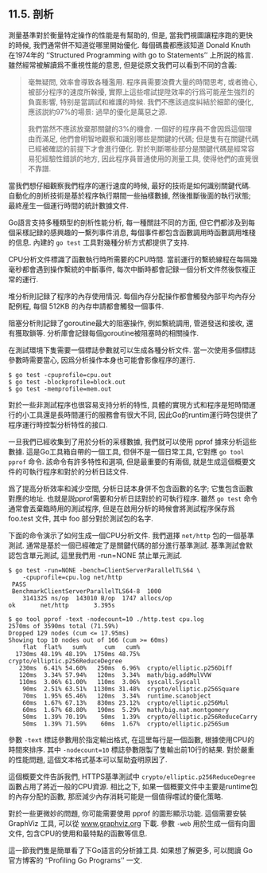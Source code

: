 ## 11.5. 剖析

測量基準對於衡量特定操作的性能是有幫助的, 但是, 當我們視圖讓程序跑的更快的時候, 我們通常併不知道從哪里開始優化. 每個碼農都應該知道 Donald Knuth 在1974年的 ‘‘Structured Programming with go to Statements’’ 上所説的格言. 雖然經常被解讀爲不重視性能的意思, 但是從原文我們可以看到不同的含義:

> 毫無疑問, 效率會導致各種濫用. 程序員需要浪費大量的時間思考, 或者擔心, 被部分程序的速度所榦擾, 實際上這些嚐試提陞效率的行爲可能産生強烈的負面影響, 特别是當調試和維護的時候. 我們不應該過度糾結於細節的優化, 應該説約97%的場景: 過早的優化是萬惡之源.
>
> 我們當然不應該放棄那關鍵的3%的機會. 一個好的程序員不會因爲這個理由而滿足, 他們會明智地觀察和識别哪些是關鍵的代碼; 但是隻有在關鍵代碼已經被確認的前提下才會進行優化. 對於判斷哪些部分是關鍵代碼是經常容易犯經驗性錯誤的地方, 因此程序員普通使用的測量工具, 使得他們的直覺很不靠譜.

當我們想仔細觀察我們程序的運行速度的時候, 最好的技術是如何識别關鍵代碼. 自動化的剖析技術是基於程序執行期間一些抽樣數據, 然後推斷後面的執行狀態; 最終産生一個運行時間的統計數據文件.

Go語言支持多種類型的剖析性能分析, 每一種關註不同的方面, 但它們都涉及到每個采樣記録的感興趣的一繫列事件消息, 每個事件都包含函數調用時函數調用堆棧的信息. 內建的 `go test` 工具對幾種分析方式都提供了支持.

CPU分析文件標識了函數執行時所需要的CPU時間. 當前運行的繫統線程在每隔幾毫秒都會遇到操作繫統的中斷事件, 每次中斷時都會記録一個分析文件然後恢複正常的運行.

堆分析則記録了程序的內存使用情況. 每個內存分配操作都會觸發內部平均內存分配例程, 每個 512KB 的內存申請都會觸發一個事件.

阻塞分析則記録了goroutine最大的阻塞操作, 例如繫統調用, 管道發送和接收, 還有獲取鎖等. 分析庫會記録每個goroutine被阻塞時的相關操作.

在測試環境下隻需要一個標誌參數就可以生成各種分析文件. 當一次使用多個標誌參數時需要當心, 因爲分析操作本身也可能會影像程序的運行.

```
$ go test -cpuprofile=cpu.out 
$ go test -blockprofile=block.out 
$ go test -memprofile=mem.out 
```

對於一些非測試程序也很容易支持分析的特性, 具體的實現方式和程序是短時間運行的小工具還是長時間運行的服務會有很大不同, 因此Go的runtim運行時包提供了程序運行時控製分析特性的接口.

一旦我們已經收集到了用於分析的采樣數據, 我們就可以使用 pprof 據來分析這些數據. 這是Go工具箱自帶的一個工具, 但併不是一個日常工具, 它對應 `go tool pprof` 命令. 該命令有許多特性和選項, 但是最重要的有兩個, 就是生成這個概要文件的可執行程序和對於的分析日誌文件.

爲了提高分析效率和減少空間, 分析日誌本身併不包含函數的名字; 它隻包含函數對應的地址. 也就是説pprof需要和分析日誌對於的可執行程序. 雖然 `go test` 命令通常會丟棄臨時用的測試程序, 但是在啟用分析的時候會將測試程序保存爲 foo.test 文件, 其中 foo 部分對於測試包的名字.

下面的命令演示了如何生成一個CPU分析文件. 我們選擇 `net/http` 包的一個基準測試. 通常是基於一個已經確定了是關鍵代碼的部分進行基準測試. 基準測試會默認包含單元測試, 這里我們用 -run=NONE 禁止單元測試.

```
$ go test -run=NONE -bench=ClientServerParallelTLS64 \
    -cpuprofile=cpu.log net/http
 PASS
 BenchmarkClientServerParallelTLS64-8  1000
    3141325 ns/op  143010 B/op  1747 allocs/op 
ok       net/http       3.395s

$ go tool pprof -text -nodecount=10 ./http.test cpu.log
2570ms of 3590ms total (71.59%)
Dropped 129 nodes (cum <= 17.95ms)
Showing top 10 nodes out of 166 (cum >= 60ms)
    flat  flat%   sum%     cum   cum%
  1730ms 48.19% 48.19%  1750ms 48.75%  crypto/elliptic.p256ReduceDegree
   230ms  6.41% 54.60%   250ms  6.96%  crypto/elliptic.p256Diff
   120ms  3.34% 57.94%   120ms  3.34%  math/big.addMulVVW
   110ms  3.06% 61.00%   110ms  3.06%  syscall.Syscall 
    90ms  2.51% 63.51%  1130ms 31.48%  crypto/elliptic.p256Square
    70ms  1.95% 65.46%   120ms  3.34%  runtime.scanobject
    60ms  1.67% 67.13%   830ms 23.12%  crypto/elliptic.p256Mul
    60ms  1.67% 68.80%   190ms  5.29%  math/big.nat.montgomery
    50ms  1.39% 70.19%    50ms  1.39%  crypto/elliptic.p256ReduceCarry
    50ms  1.39% 71.59%    60ms  1.67%  crypto/elliptic.p256Sum
```

參數 `-text` 標誌參數用於指定輸出格式, 在這里每行是一個函數, 根據使用CPU的時間來排序. 其中 `-nodecount=10` 標誌參數限製了隻輸出前10行的結果. 對於嚴重的性能問題, 這個文本格式基本可以幫助査明原因了.

這個概要文件告訴我們, HTTPS基準測試中 `crypto/elliptic.p256ReduceDegree` 函數占用了將近一般的CPU資源. 相比之下, 如果一個概要文件中主要是runtime包的內存分配的函數, 那麽減少內存消耗可能是一個值得嚐試的優化策略.

對於一些更微妙的問題, 你可能需要使用 pprof 的圖形顯示功能. 這個需要安裝 GraphViz 工具, 可以從 www.graphviz.org 下載. 參數 `-web` 用於生成一個有向圖文件, 包含CPU的使用和最特點的函數等信息.

這一節我們隻是簡單看了下Go語言的分析據工具. 如果想了解更多, 可以閲讀 Go官方博客的 ‘‘Proﬁling Go Programs’’ 一文.



